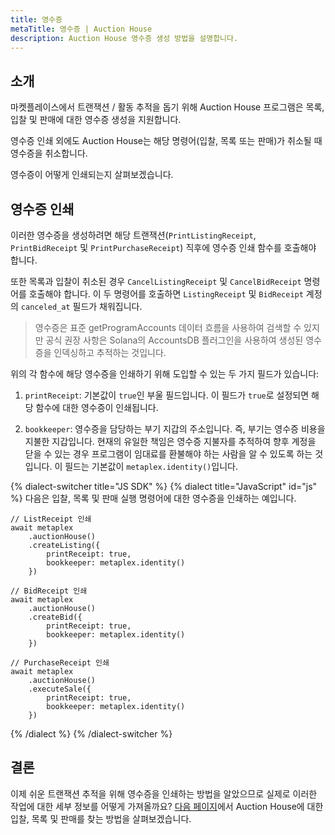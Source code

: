 ```yaml
---
title: 영수증
metaTitle: 영수증 | Auction House
description: Auction House 영수증 생성 방법을 설명합니다.
---
```

## 소개

마켓플레이스에서 트랜잭션 / 활동 추적을 돕기 위해 Auction House 프로그램은 목록, 입찰 및 판매에 대한 영수증 생성을 지원합니다.

영수증 인쇄 외에도 Auction House는 해당 명령어(입찰, 목록 또는 판매)가 취소될 때 영수증을 취소합니다.

영수증이 어떻게 인쇄되는지 살펴보겠습니다.

## 영수증 인쇄

이러한 영수증을 생성하려면 해당 트랜잭션(`PrintListingReceipt`, `PrintBidReceipt` 및 `PrintPurchaseReceipt`) 직후에 영수증 인쇄 함수를 호출해야 합니다.

또한 목록과 입찰이 취소된 경우 `CancelListingReceipt` 및 `CancelBidReceipt` 명령어를 호출해야 합니다. 이 두 명령어를 호출하면 `ListingReceipt` 및 `BidReceipt` 계정의 `canceled_at` 필드가 채워집니다.

> 영수증은 표준 getProgramAccounts 데이터 흐름을 사용하여 검색할 수 있지만 공식 권장 사항은 Solana의 AccountsDB 플러그인을 사용하여 생성된 영수증을 인덱싱하고 추적하는 것입니다.

위의 각 함수에 해당 영수증을 인쇄하기 위해 도입할 수 있는 두 가지 필드가 있습니다:

1. `printReceipt`: 기본값이 `true`인 부울 필드입니다. 이 필드가 `true`로 설정되면 해당 함수에 대한 영수증이 인쇄됩니다.

2. `bookkeeper`: 영수증을 담당하는 부기 지갑의 주소입니다. 즉, 부기는 영수증 비용을 지불한 지갑입니다. 현재의 유일한 책임은 영수증 지불자를 추적하여 향후 계정을 닫을 수 있는 경우 프로그램이 임대료를 환불해야 하는 사람을 알 수 있도록 하는 것입니다. 이 필드는 기본값이 `metaplex.identity()`입니다.

{% dialect-switcher title="JS SDK" %}
{% dialect title="JavaScript" id="js" %}
다음은 입찰, 목록 및 판매 실행 명령어에 대한 영수증을 인쇄하는 예입니다.

```tsx
// ListReceipt 인쇄
await metaplex
    .auctionHouse()
    .createListing({
        printReceipt: true,
        bookkeeper: metaplex.identity()
    })

// BidReceipt 인쇄
await metaplex
    .auctionHouse()
    .createBid({
        printReceipt: true,
        bookkeeper: metaplex.identity()
    })

// PurchaseReceipt 인쇄
await metaplex
    .auctionHouse()
    .executeSale({
        printReceipt: true,
        bookkeeper: metaplex.identity()
    })
```

{% /dialect %}
{% /dialect-switcher %}

## 결론

이제 쉬운 트랜잭션 추적을 위해 영수증을 인쇄하는 방법을 알았으므로 실제로 이러한 작업에 대한 세부 정보를 어떻게 가져올까요? [다음 페이지](find)에서 Auction House에 대한 입찰, 목록 및 판매를 찾는 방법을 살펴보겠습니다.
